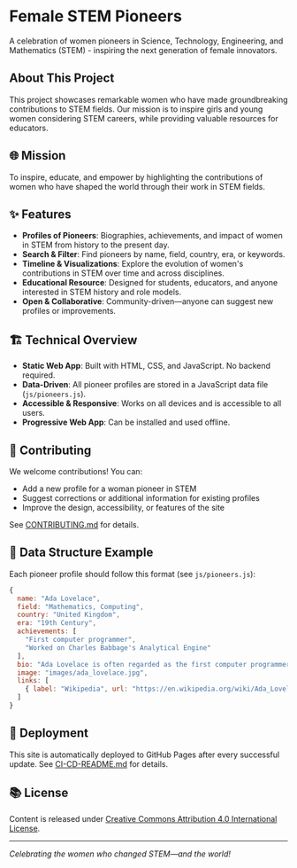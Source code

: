 # Female STEM Pioneers

A celebration of women pioneers in Science, Technology, Engineering, and Mathematics (STEM) - inspiring the next generation of female innovators.

<!-- Test deployment trigger -->

## About This Project

This project showcases remarkable women who have made groundbreaking contributions to STEM fields. Our mission is to inspire girls and young women considering STEM careers, while providing valuable resources for educators.

## 🌐 Mission

To inspire, educate, and empower by highlighting the contributions of women who have shaped the world through their work in STEM fields.

## ✨ Features

- **Profiles of Pioneers**: Biographies, achievements, and impact of women in STEM from history to the present day.
- **Search & Filter**: Find pioneers by name, field, country, era, or keywords.
- **Timeline & Visualizations**: Explore the evolution of women's contributions in STEM over time and across disciplines.
- **Educational Resource**: Designed for students, educators, and anyone interested in STEM history and role models.
- **Open & Collaborative**: Community-driven—anyone can suggest new profiles or improvements.

## 🏗️ Technical Overview

- **Static Web App**: Built with HTML, CSS, and JavaScript. No backend required.
- **Data-Driven**: All pioneer profiles are stored in a JavaScript data file (`js/pioneers.js`).
- **Accessible & Responsive**: Works on all devices and is accessible to all users.
- **Progressive Web App**: Can be installed and used offline.

## 🤝 Contributing

We welcome contributions! You can:
- Add a new profile for a woman pioneer in STEM
- Suggest corrections or additional information for existing profiles
- Improve the design, accessibility, or features of the site

See [CONTRIBUTING.md](CONTRIBUTING.md) for details.

## 📝 Data Structure Example

Each pioneer profile should follow this format (see `js/pioneers.js`):

```js
{
  name: "Ada Lovelace",
  field: "Mathematics, Computing",
  country: "United Kingdom",
  era: "19th Century",
  achievements: [
    "First computer programmer",
    "Worked on Charles Babbage's Analytical Engine"
  ],
  bio: "Ada Lovelace is often regarded as the first computer programmer for her work on Charles Babbage's early mechanical general-purpose computer, the Analytical Engine.",
  image: "images/ada_lovelace.jpg",
  links: [
    { label: "Wikipedia", url: "https://en.wikipedia.org/wiki/Ada_Lovelace" }
  ]
}
```

## 🚀 Deployment

This site is automatically deployed to GitHub Pages after every successful update. See [CI-CD-README.md](CI-CD-README.md) for details.

## 📚 License

Content is released under [Creative Commons Attribution 4.0 International License](https://creativecommons.org/licenses/by/4.0/).

---

*Celebrating the women who changed STEM—and the world!*